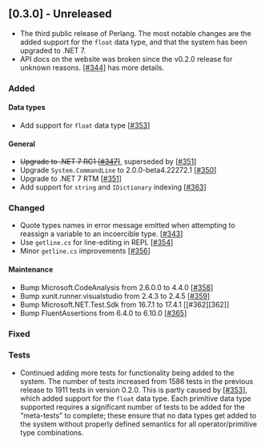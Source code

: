## [0.3.0] - Unreleased
- The third public release of Perlang. The most notable changes are the added support for the `float` data type, and that the system has been upgraded to .NET 7.
- API docs on the website was broken since the v0.2.0 release for unknown reasons. [[#344][344]] has more details.

### Added
#### Data types
- Add support for `float` data type [[#353][353]]

#### General
- ~~Upgrade to .NET 7 RC1 [[#347][347]]~~, superseded by [[#351][351]]
- Upgrade `System.CommandLine` to 2.0.0-beta4.22272.1 [[#350][350]]
- Upgrade to .NET 7 RTM [[#351][351]]
- Add support for `string` and `IDictionary` indexing [[#363][363]]

### Changed
* Quote types names in error message emitted when attempting to reassign a variable to an incoercible type. [[#343][343]]
* Use `getline.cs` for line-editing in REPL [[#354][354]]
* Minor `getline.cs` improvements [[#356][356]]

#### Maintenance
- Bump Microsoft.CodeAnalysis from 2.6.0.0 to 4.4.0 [[#358][358]]
- Bump xunit.runner.visualstudio from 2.4.3 to 2.4.5 [[#359][359]]
- Bump Microsoft.NET.Test.Sdk from 16.7.1 to 17.4.1 [[#362][362]]
- Bump FluentAssertions from 6.4.0 to 6.10.0 [[#365][365]]

### Fixed

### Tests
- Continued adding more tests for functionality being added to the system. The number of tests increased from 1586 tests in the previous release to 1911 tests in version 0.2.0. This is partly caused by [[#353][353]], which added support for the `float` data type. Each primitive data type supported requires a significant number of tests to be added for the "meta-tests" to complete; these ensure that no data types get added to the system without properly defined semantics for all operator/primitive type combinations.

[343]: https://github.com/perlang-org/perlang/pull/343
[344]: https://github.com/perlang-org/perlang/pull/344
[347]: https://github.com/perlang-org/perlang/pull/347
[350]: https://github.com/perlang-org/perlang/pull/350
[351]: https://github.com/perlang-org/perlang/pull/351
[353]: https://github.com/perlang-org/perlang/pull/353
[354]: https://github.com/perlang-org/perlang/pull/354
[356]: https://github.com/perlang-org/perlang/pull/356
[358]: https://github.com/perlang-org/perlang/pull/358
[359]: https://github.com/perlang-org/perlang/pull/359
[363]: https://github.com/perlang-org/perlang/pull/363
[365]: https://github.com/perlang-org/perlang/pull/365
